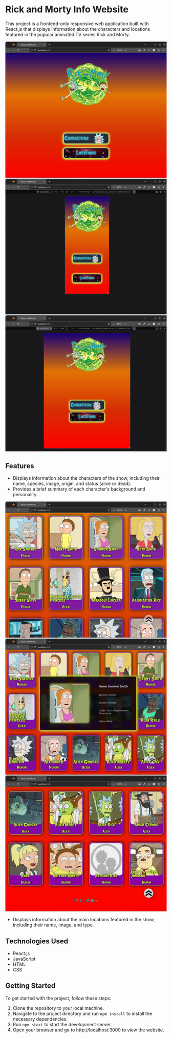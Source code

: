 # Rick and Morty Info Website

This project is a frontend-only responsive web application built with React.js that displays information about the characters and locations featured in the popular animated TV series Rick and Morty.

![Home page screenshot](/screenshots/1-home-page.png?raw=true)
![Mobile responsive screenshot](/screenshots/5-mobile-responsive.png?raw=true)
![Tablet responsive screenshot](/screenshots/6-tablet-responsive.png?raw=true)

## Features

- Displays information about the characters of the show, including their name, species, image, origin, and status (alive or dead).
- Provides a brief summary of each character's background and personality.

![Characters cards screenshot](/screenshots/2-characters-cards.png?raw=true)
![Details about character screenshot](/screenshots/3-details-modal.png?raw=true)
![Pagination screenshot](/screenshots/4-pagination.png?raw=true)

- Displays information about the main locations featured in the show, including their name, image, and type.

## Technologies Used

- React.js
- JavaScript
- HTML
- CSS

## Getting Started

To get started with the project, follow these steps:

1. Clone the repository to your local machine.
2. Navigate to the project directory and run `npm install` to install the necessary dependencies.
3. Run `npm start` to start the development server.
4. Open your browser and go to http://localhost:3000 to view the website.
